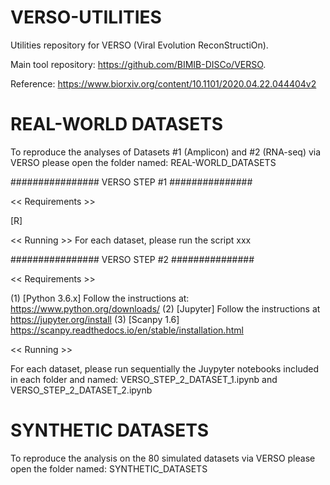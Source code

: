 # VERSO-UTILITIES
Utilities repository for VERSO (Viral Evolution ReconStructiOn). 

Main tool repository: https://github.com/BIMIB-DISCo/VERSO. 

Reference: https://www.biorxiv.org/content/10.1101/2020.04.22.044404v2

# REAL-WORLD DATASETS
To reproduce the analyses of Datasets #1 (Amplicon) and #2 (RNA-seq) via VERSO please open the folder named: REAL-WORLD_DATASETS
  
  ################ VERSO STEP #1 ###############
  
  << Requirements >>
  
  [R] 
  
  << Running >>
  For each dataset, please run the script xxx
  
  ################ VERSO STEP #2 ###############

  << Requirements >>
  
  (1) [Python 3.6.x] Follow the instructions at: https://www.python.org/downloads/
  (2) [Jupyter] Follow the instructions at https://jupyter.org/install
  (3) [Scanpy 1.6] https://scanpy.readthedocs.io/en/stable/installation.html
  
  
  << Running >>
  
  For each dataset, please run sequentially the Juypyter notebooks included in each folder and named: VERSO_STEP_2_DATASET_1.ipynb and VERSO_STEP_2_DATASET_2.ipynb
  
# SYNTHETIC DATASETS
To reproduce the analysis on the 80 simulated datasets via VERSO please open the folder named: SYNTHETIC_DATASETS


